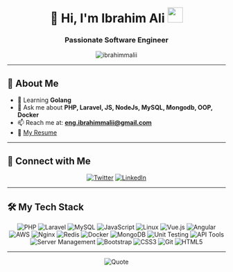 # <div align="center">👋 Hi, I'm Ibrahim Ali <img src="https://media.giphy.com/media/hvRJCLFzcasrR4ia7z/giphy.gif" width="35"></div>

<div align="center">
  <h3>Passionate Software Engineer</h3>
  <img src="https://komarev.com/ghpvc/?username=ibrahimmalii&label=Profile%20views&color=0e75b6&style=flat" alt="ibrahimmalii" />
</div>

---

## 🚀 About Me

- 🌱 Learning **Golang**
- 💬 Ask me about **PHP, Laravel, JS, NodeJs, MySQL, Mongodb, OOP, Docker**
- 📫 Reach me at: **eng.ibrahimmalii@gmail.com**
- 📄 [My Resume](https://drive.google.com/file/d/1E3wx4S5C1JvMHVG1DD7hisrQudg9kEuv/view?usp=sharing)

---

## 🤝 Connect with Me

<div align="center">
  
[![Twitter](https://img.shields.io/badge/Twitter-1DA1F2?style=for-the-badge&logo=twitter&logoColor=white)](https://x.com/_ibrahimmalii)
[![LinkedIn](https://img.shields.io/badge/LinkedIn-0077B5?style=for-the-badge&logo=linkedin&logoColor=white)](https://linkedin.com/in/ibrahimmalii)

</div>

---

## 🛠️ My Tech Stack

<div align="center">

![PHP](https://img.shields.io/badge/PHP-777BB4?style=for-the-badge&logo=php&logoColor=white)
![Laravel](https://img.shields.io/badge/Laravel-FF2D20?style=for-the-badge&logo=laravel&logoColor=white)
![MySQL](https://img.shields.io/badge/MySQL-4479A1?style=for-the-badge&logo=mysql&logoColor=white)
![JavaScript](https://img.shields.io/badge/JavaScript-F7DF1E?style=for-the-badge&logo=javascript&logoColor=black)
![Linux](https://img.shields.io/badge/Linux-FCC624?style=for-the-badge&logo=linux&logoColor=black)
![Vue.js](https://img.shields.io/badge/Vue.js-4FC08D?style=for-the-badge&logo=vue.js&logoColor=white)
![Angular](https://img.shields.io/badge/Angular-DD0031?style=for-the-badge&logo=angular&logoColor=white)
![AWS](https://img.shields.io/badge/AWS-232F3E?style=for-the-badge&logo=amazon-aws&logoColor=white)
![Nginx](https://img.shields.io/badge/Nginx-009639?style=for-the-badge&logo=nginx&logoColor=white)
![Redis](https://img.shields.io/badge/Redis-DC382D?style=for-the-badge&logo=redis&logoColor=white)
![Docker](https://img.shields.io/badge/Docker-2496ED?style=for-the-badge&logo=docker&logoColor=white)
![MongoDB](https://img.shields.io/badge/MongoDB-47A248?style=for-the-badge&logo=mongodb&logoColor=white)
![Unit Testing](https://img.shields.io/badge/Unit_Testing-14161A?style=for-the-badge&logo=testing-library&logoColor=white)
![API Tools](https://img.shields.io/badge/API_Tools-0056B3?style=for-the-badge&logo=postman&logoColor=white)
![Server Management](https://img.shields.io/badge/Server_Management-000000?style=for-the-badge&logo=server-fault&logoColor=white)
![Bootstrap](https://img.shields.io/badge/Bootstrap-7952B3?style=for-the-badge&logo=bootstrap&logoColor=white)
![CSS3](https://img.shields.io/badge/CSS3-1572B6?style=for-the-badge&logo=css3&logoColor=white)
![Git](https://img.shields.io/badge/Git-F05032?style=for-the-badge&logo=git&logoColor=white)
![HTML5](https://img.shields.io/badge/HTML5-E34F26?style=for-the-badge&logo=html5&logoColor=white)
</div>

---

<div align="center">
  
  ![Quote](https://github-readme-quotes-bay.vercel.app/quote?theme=dark)
  
</div>
